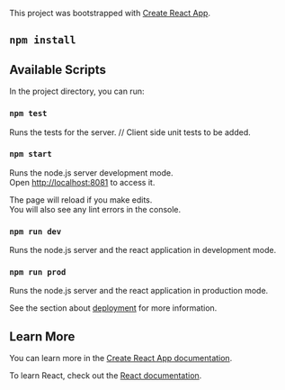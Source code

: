 This project was bootstrapped with [Create React App](https://github.com/facebook/create-react-app).

## `npm install`

## Available Scripts

In the project directory, you can run:

### `npm test`

Runs the tests for the server. 
// Client side unit tests to be added.

### `npm start`

Runs the node.js server development mode.<br />
Open [http://localhost:8081](http://localhost:8081) to access it.

The page will reload if you make edits.<br />
You will also see any lint errors in the console.

### `npm run dev`

Runs the node.js server and the react application in development mode.

### `npm run prod`

Runs the node.js server and the react application in production mode.

See the section about [deployment](https://facebook.github.io/create-react-app/docs/deployment) for more information.

## Learn More

You can learn more in the [Create React App documentation](https://facebook.github.io/create-react-app/docs/getting-started).

To learn React, check out the [React documentation](https://reactjs.org/).
